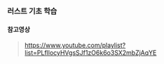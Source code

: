 ### 러스트 기초 학습

#### 참고영상

> https://www.youtube.com/playlist?list=PLfllocyHVgsSJf1zO6k6o3SX2mbZjAqYE

